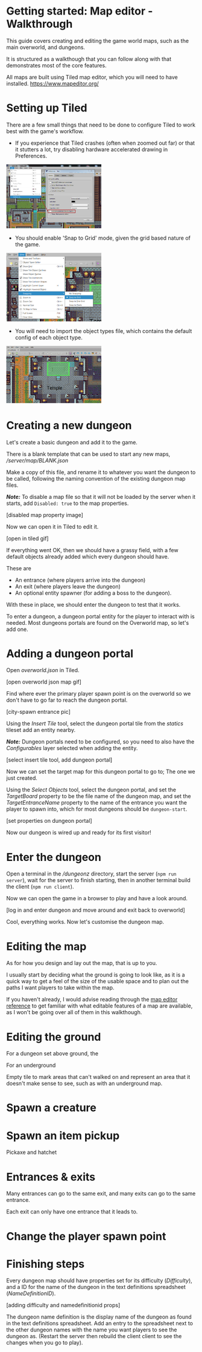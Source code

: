 # Getting started: Map editor - Walkthrough

This guide covers creating and editing the game world maps, such as the main overworld, and dungeons.

It is structured as a walkthough that you can follow along with that demonstrates most of the core features.

All maps are built using Tiled map editor, which you will need to have installed. https://www.mapeditor.org/

# Setting up Tiled

There are a few small things that need to be done to configure Tiled to work best with the game's workflow.

- If you experience that Tiled crashes (often when zoomed out far) or that it stutters a lot, try disabling hardware accelerated drawing in Preferences.

<img src="tiled-opengl.png" width="50%"/>

- You should enable 'Snap to Grid' mode, given the grid based nature of the game.

<img src="tiled-grid-snap.png" width="50%"/>

- You will need to import the object types file, which contains the default config of each object type.

<img src="tiled-object-types.gif" width="50%"/>

# Creating a new dungeon

Let's create a basic dungeon and add it to the game.

There is a blank template that can be used to start any new maps, */server/map/BLANK.json*

Make a copy of this file, and rename it to whatever you want the dungeon to be called, following the naming convention of the existing dungeon map files.

***Note:*** To disable a map file so that it will not be loaded by the server when it starts, add `Disabled: true` to the map properties.

[disabled map property image]

Now we can open it in Tiled to edit it.

[open in tiled gif]

If everything went OK, then we should have a grassy field, with a few default objects already added which every dungeon should have.

These are
- An entrance (where players arrive into the dungeon)
- An exit (where players leave the dungeon)
- An optional entity spawner (for adding a boss to the dungeon).

With these in place, we should enter the dungeon to test that it works.

To enter a dungeon, a dungeon portal entity for the player to interact with is needed. Most dungeons portals are found on the Overworld map, so let's add one.

# Adding a dungeon portal

Open *overworld.json* in Tiled.

[open overworld json map gif]

Find where ever the primary player spawn point is on the overworld so we don't have to go far to reach the dungeon portal.

[city-spawn entrance pic]

Using the *Insert Tile* tool, select the dungeon portal tile from the *statics* tileset add an entity nearby.

***Note:*** Dungeon portals need to be configured, so you need to also have the *Configurables* layer selected when adding the entity.

[select insert tile tool, add dungeon portal]

Now we can set the target map for this dungeon portal to go to; The one we just created.

Using the *Select Objects* tool, select the dungeon portal, and set the *TargetBoard* property to be the file name of the dungeon map, and set the *TargetEntranceName* property to the name of the entrance you want the player to spawn into, which for most dungeons should be `dungeon-start`.

[set properties on dungeon portal]

Now our dungeon is wired up and ready for its first visitor!

# Enter the dungeon

Open a terminal in the */dungeonz* directory, start the server (`npm run server`), wait for the server to finish starting, then in another terminal build the client (`npm run client`).

Now we can open the game in a browser to play and have a look around.

[log in and enter dungeon and move around and exit back to overworld]

Cool, everything works. Now let's customise the dungeon map.

# Editing the map

As for how you design and lay out the map, that is up to you.

I usually start by deciding what the ground is going to look like, as it is a quick way to get a feel of the size of the usable space and to plan out the paths I want players to take within the map.

If you haven't already, I would advise reading through the [map editor reference](MAP_EDITOR_REFERENCE.md) to get familiar with what editable features of a map are available, as I won't be going over all of them in this walkthough.

# Editing the ground

For a dungeon set above ground, the 

For an underground



Empty tile to mark areas that can't walked on and represent an area that it doesn't make sense to see, such as with an underground map.

# Spawn a creature

# Spawn an item pickup

Pickaxe and hatchet

# Entrances & exits

Many entrances can go to the same exit, and many exits can go to the same entrance.

Each exit can only have one entrance that it leads to.



# Change the player spawn point

# Finishing steps

Every dungeon map should have properties set for its difficulty (*Difficulty*), and a ID for the name of the dungeon in the text definitions spreadsheet (*NameDefinitionID*).

[adding difficulty and namedefinitionid props]



The dungeon name definition is the display name of the dungeon as found in the text definitions spreadsheet. Add an entry to the spreadsheet next to the other dungeon names with the name you want players to see the dungeon as. (Restart the server then rebuild the client client to see the changes when you go to play).